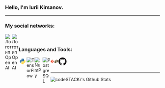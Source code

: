 ### Hello, I'm Iurii Kirsanov.
---
### My social networks:
<a href="https://t.me/Sawasdee_khap" target="_blank">
  <img align="left" src="https://img.icons8.com/?size=512&id=63306&format=png" alt="Логотип OpenAI" style="width: 22px;">
</a>
<a href="https://www.instagram.com/pineapple___chunk/" target="_blank">
  <img align="left" src="https://img.icons8.com/?size=512&id=32323&format=png" alt="Логотип OpenAI" style="width: 22px;">
</a>


<br />

### Languages and Tools:
<img align="left" alt="Python" width="26px" src="https://raw.githubusercontent.com/github/explore/80688e429a7d4ef2fca1e82350fe8e3517d3494d/topics/python/python.png" />
<img align="left" alt="TensorFlow" width="26px" src="https://img.icons8.com/?size=512&id=n3QRpDA7KZ7P&format=png" />
<img align="left" alt="NumPy" width="26px" src="https://img.icons8.com/?size=512&id=aR9CXyMagKIS&format=png" />
<img align="left" alt="PostgreSQL" width="26px" src="https://img.icons8.com/?size=512&id=38561&format=png" />
<img align="left" alt="Git" width="26px" src="https://raw.githubusercontent.com/github/explore/80688e429a7d4ef2fca1e82350fe8e3517d3494d/topics/git/git.png" />
<img align="left" alt="GitHub" width="26px" src="https://raw.githubusercontent.com/github/explore/78df643247d429f6cc873026c0622819ad797942/topics/github/github.png" />


<br />
<br />

---

<img align="left" alt="codeSTACKr's Github Stats" src="https://github-readme-stats.vercel.app/api?username=ShowMeJoy&show_icons=true&hide_border=true" />
